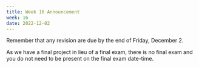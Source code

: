 ```yaml
---
title: Week 16 Announcement
week: 16
date: 2022-12-02
---
```


Remember that any revision are due by the end of 
Friday, December 2. 

As we have a final project in lieu of a final exam, 
there is no final exam and you do not need to be 
present on the final exam date-time. 
